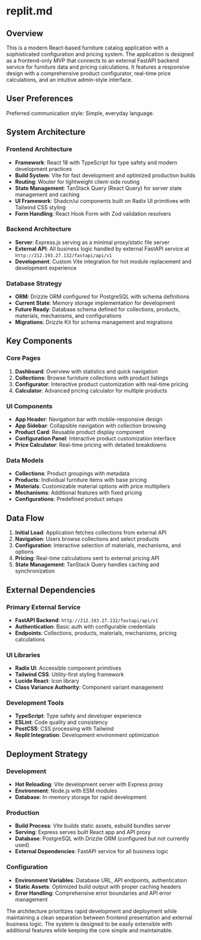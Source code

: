 # replit.md

## Overview

This is a modern React-based furniture catalog application with a sophisticated configuration and pricing system. The application is designed as a frontend-only MVP that connects to an external FastAPI backend service for furniture data and pricing calculations. It features a responsive design with a comprehensive product configurator, real-time price calculations, and an intuitive admin-style interface.

## User Preferences

Preferred communication style: Simple, everyday language.

## System Architecture

### Frontend Architecture
- **Framework**: React 18 with TypeScript for type safety and modern development practices
- **Build System**: Vite for fast development and optimized production builds
- **Routing**: Wouter for lightweight client-side routing
- **State Management**: TanStack Query (React Query) for server state management and caching
- **UI Framework**: Shadcn/ui components built on Radix UI primitives with Tailwind CSS styling
- **Form Handling**: React Hook Form with Zod validation resolvers

### Backend Architecture
- **Server**: Express.js serving as a minimal proxy/static file server
- **External API**: All business logic handled by external FastAPI service at `http://212.193.27.132/fastapi/api/v1`
- **Development**: Custom Vite integration for hot module replacement and development experience

### Database Strategy
- **ORM**: Drizzle ORM configured for PostgreSQL with schema definitions
- **Current State**: Memory storage implementation for development
- **Future Ready**: Database schema defined for collections, products, materials, mechanisms, and configurations
- **Migrations**: Drizzle Kit for schema management and migrations

## Key Components

### Core Pages
1. **Dashboard**: Overview with statistics and quick navigation
2. **Collections**: Browse furniture collections with product listings
3. **Configurator**: Interactive product customization with real-time pricing
4. **Calculator**: Advanced pricing calculator for multiple products

### UI Components
- **App Header**: Navigation bar with mobile-responsive design
- **App Sidebar**: Collapsible navigation with collection browsing
- **Product Card**: Reusable product display component
- **Configuration Panel**: Interactive product customization interface
- **Price Calculator**: Real-time pricing with detailed breakdowns

### Data Models
- **Collections**: Product groupings with metadata
- **Products**: Individual furniture items with base pricing
- **Materials**: Customizable material options with price multipliers
- **Mechanisms**: Additional features with fixed pricing
- **Configurations**: Predefined product setups

## Data Flow

1. **Initial Load**: Application fetches collections from external API
2. **Navigation**: Users browse collections and select products
3. **Configuration**: Interactive selection of materials, mechanisms, and options
4. **Pricing**: Real-time calculations sent to external pricing API
5. **State Management**: TanStack Query handles caching and synchronization

## External Dependencies

### Primary External Service
- **FastAPI Backend**: `http://212.193.27.132/fastapi/api/v1`
- **Authentication**: Basic auth with configurable credentials
- **Endpoints**: Collections, products, materials, mechanisms, pricing calculations

### UI Libraries
- **Radix UI**: Accessible component primitives
- **Tailwind CSS**: Utility-first styling framework
- **Lucide React**: Icon library
- **Class Variance Authority**: Component variant management

### Development Tools
- **TypeScript**: Type safety and developer experience
- **ESLint**: Code quality and consistency
- **PostCSS**: CSS processing with Tailwind
- **Replit Integration**: Development environment optimization

## Deployment Strategy

### Development
- **Hot Reloading**: Vite development server with Express proxy
- **Environment**: Node.js with ESM modules
- **Database**: In-memory storage for rapid development

### Production
- **Build Process**: Vite builds static assets, esbuild bundles server
- **Serving**: Express serves built React app and API proxy
- **Database**: PostgreSQL with Drizzle ORM (configured but not currently used)
- **External Dependencies**: FastAPI service for all business logic

### Configuration
- **Environment Variables**: Database URL, API endpoints, authentication
- **Static Assets**: Optimized build output with proper caching headers
- **Error Handling**: Comprehensive error boundaries and API error management

The architecture prioritizes rapid development and deployment while maintaining a clean separation between frontend presentation and external business logic. The system is designed to be easily extensible with additional features while keeping the core simple and maintainable.
